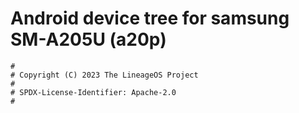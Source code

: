# Android device tree for samsung SM-A205U (a20p)

```
#
# Copyright (C) 2023 The LineageOS Project
#
# SPDX-License-Identifier: Apache-2.0
#
```
